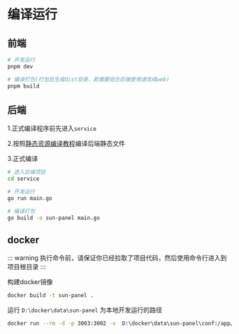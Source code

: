# 编译运行

## 前端
```sh
# 开发运行
pnpm dev

# 编译打包(打包后生成dist目录，若需要结合后端使用请改成web)
pnpm build
```

## 后端

1.正式编译程序前先进入`service`

2.按照[静态资源编译教程](./backend_static_compilation)编译后端静态文件

3.正式编译
```sh
# 进入后端项目
cd service

# 开发运行
go run main.go

# 编译打包
go build -o sun-panel main.go
```

## docker

::: warning 
执行命令前，请保证你已经拉取了项目代码，然后使用命令行进入到项目根目录
:::

构建docker镜像
```sh
docker build -t sun-panel .
```

运行 `D:\docker\data\sun-panel` 为本地开发运行的路径
```sh
docker run --rm -d -p 3003:3002 -v  D:\docker\data\sun-panel\conf:/app/conf -v  D:\docker\data\sun-panel\runtime:/app/runtime -v D:\docker\data\sun-panel\uploads:/app/uploads -v D:\docker\data\sun-panel\database:/app/database --name sun-panel sun-panel
```